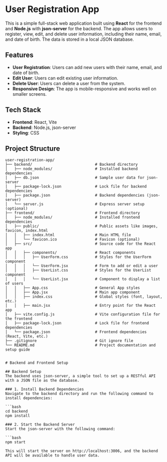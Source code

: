 # User Registration App

This is a simple full-stack web application built using **React** for the frontend and **Node.js** with **json-server** for the backend. The app allows users to register, view, edit, and delete user information, including their name, email, and date of birth. The data is stored in a local JSON database.

## Features

- **User Registration**: Users can add new users with their name, email, and date of birth.
- **Edit User**: Users can edit existing user information.
- **Delete User**: Users can delete a user from the system.
- **Responsive Design**: The app is mobile-responsive and works well on smaller screens.

## Tech Stack

- **Frontend**: React, Vite
- **Backend**: Node.js, json-server
- **Styling**: CSS

## Project Structure

```plaintext
user-registration-app/
├── backend/                            # Backend directory
│   ├── node_modules/                   # Installed backend dependencies
│   ├── db.json                         # Sample user data for json-server
│   ├── package-lock.json               # Lock file for backend dependencies
│   ├── package.json                    # Backend dependencies (json-server)
│   └── server.js                       # Express server setup (optional)
├── frontend/                           # Frontend directory
│   ├── node_modules/                   # Installed frontend dependencies
│   ├── public/                         # Public assets like images, favicon, index.html
│   │   ├── index.html                  # Main HTML file
│   │   └── favicon.ico                 # Favicon (optional)
│   ├── src/                            # Source code for the React app
│   │   ├── components/                 # React components
│   │   │   ├── UserForm.css            # Styles for the UserForm component
│   │   │   └── UserForm.jsx            # Form to add or edit a user
│   │   │   ├── UserList.css            # Styles for the UserList component
│   │   │   └── UserList.jsx            # Component to display a list of users
│   │   ├── App.css                     # General App styles
│   │   ├── App.jsx                     # Main app component
│   │   ├── index.css                   # Global styles (font, layout, etc.)
│   │   ├── main.jsx                    # Entry point for the React app
│   ├── vite.config.js                  # Vite configuration file for the frontend
│   ├── package-lock.json               # Lock file for frontend dependencies
│   └── package.json                    # Frontend dependencies (React, Vite, etc.)
├── .gitignore                          # Git ignore file
└── README.md                           # Project documentation and setup guide


# Backend and Frontend Setup

## Backend Setup
The backend uses json-server, a simple tool to set up a RESTful API with a JSON file as the database.

### 1. Install Backend Dependencies
Navigate to the backend directory and run the following command to install dependencies:

```bash
cd backend
npm install

### 2. Start the Backend Server
Start the json-server with the following command:

```bash
npm start

This will start the server on http://localhost:3006, and the backend API will be available to handle user data.